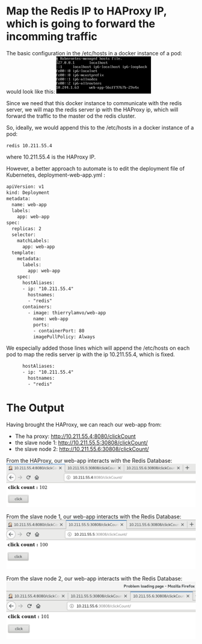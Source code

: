 # Map the Redis IP to HAProxy IP, which is going to forward the incomming traffic

The basic configuration in the /etc/hosts in a docker instance of a pod:
would look like this:
<img src="/images/etc_hosts_in_pods.png" width="50%">



Since we need that this docker instance to communicate with the redis server,
we will map the redis server ip with the HAProxy ip, which will forward the traffic to the master od the redis cluster.

So, ideally, we would append this to the /etc/hosts in a docker instance of a pod:
```console
redis 10.211.55.4
```
where 10.211.55.4 is the HAProxy IP.

However, a better approach to automate is to edit the deployment file of Kubernetes, deployment-web-app.yml :
```console
apiVersion: v1
kind: Deployment
metadata:
  name: web-app
  labels:
    app: web-app
spec:
  replicas: 2
  selector:
    matchLabels:
      app: web-app
  template:
    metadata:
      labels:
        app: web-app
    spec:
      hostAliases:
      - ip: "10.211.55.4"
        hostnames:
        - "redis"
      containers:
        - image: thierrylamvo/web-app
          name: web-app
          ports:
          - containerPort: 80
          imagePullPolicy: Always
```
          
We especially added those lines which will append the /etc/hosts on each pod to map the redis server ip with the ip 10.211.55.4, which is fixed.
```console
      hostAliases:
      - ip: "10.211.55.4"
        hostnames:
        - "redis"
```

# The Output


Having brought the HAProxy, we can reach our web-app from:
- The ha proxy: http://10.211.55.4:8080/clickCount
- the slave node 1: http://10.211.55.5:30808/clickCount/
- the slave node 2: http://10.211.55.6:30808/clickCount/


From the HAProxy, our web-app interacts with the Redis Database:
![web_app_from_HAProxy](/images/web_app_10_211_55_4.png)

From the slave node 1, our web-app interacts with the Redis Database:
![web_app_from_slave1](/images/web_app_10_211_55_5.png)

From the slave node 2, our web-app interacts with the Redis Database:
![web_app_from_slave2](/images/web_app_10_211_55_6.png)

